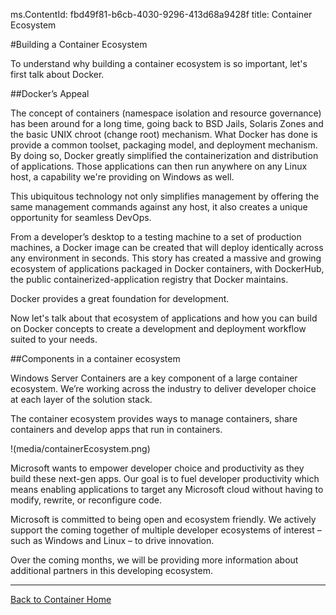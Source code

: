 ms.ContentId: fbd49f81-b6cb-4030-9296-413d68a9428f
title: Container Ecosystem

#Building a Container Ecosystem

To understand why building a container ecosystem is so important, let's first talk about Docker.

##Docker’s Appeal

The concept of containers (namespace isolation and resource governance) has been around for a long time, going back to BSD Jails, Solaris Zones and the basic UNIX chroot (change root) mechanism.
What Docker has done is provide a common toolset, packaging model, and deployment mechanism.
By doing so, Docker greatly simplified the containerization and distribution of applications.
Those applications can then run anywhere on any Linux host, a capability we're providing on Windows as well.

This ubiquitous technology not only simplifies management by offering the same management commands against any host, it also creates a unique opportunity for seamless DevOps.

From a developer’s desktop to a testing machine to a set of production machines, a Docker image can be created that will deploy identically across any environment in seconds.
This story has created a massive and growing ecosystem of applications packaged in Docker containers, with DockerHub, the public containerized-application registry that Docker maintains.

Docker provides a great foundation for development.

Now let's talk about that ecosystem of applications and how you can build on Docker concepts to create a development and deployment workflow suited to your needs.

##Components in a container ecosystem

Windows Server Containers are a key component of a large container ecosystem.
We’re working across the industry to deliver developer choice at each layer of the solution stack.

The container ecosystem provides ways to manage containers, share containers and develop apps that run in containers.

!(media/containerEcosystem.png)

Microsoft wants to empower developer choice and productivity as they build these next-gen apps.
Our goal is to fuel developer productivity which means enabling applications to target any Microsoft cloud without having to modify, rewrite, or reconfigure code.

Microsoft is committed to being open and ecosystem friendly.
We actively support the coming together of multiple developer ecosystems of interest – such as Windows and Linux – to drive innovation.

Over the coming months, we will be providing more information about additional partners in this developing ecosystem.

-------------------
[Back to Container Home](../containers_welcome.md)


